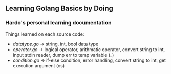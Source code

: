 ## Learning Golang Basics by Doing
### Hardo's personal learning documentation

Things learned on each source code:
- _datatype.go_ -> string, int, bool data type
- _operator.go_ -> logical operator, arithmatic operator, convert string to int, input stdin reader, dump err to temp variable (_)
- _condition.go_ -> if-else condition, error handling, convert string to int, get execution argument (os)
